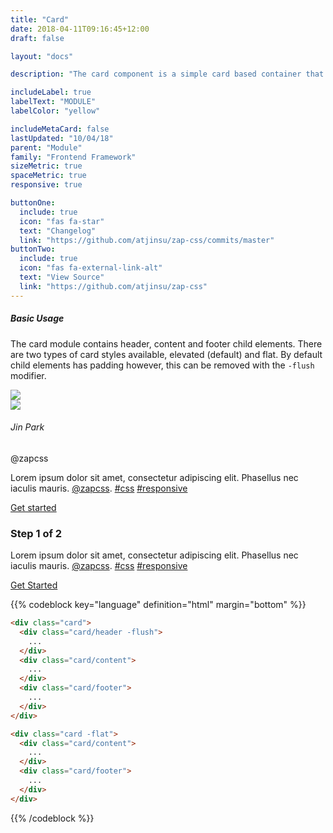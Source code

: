 ```yaml
---
title: "Card"
date: 2018-04-11T09:16:45+12:00
draft: false

layout: "docs"

description: "The card component is a simple card based container that holds various types of information."

includeLabel: true
labelText: "MODULE"
labelColor: "yellow"

includeMetaCard: false
lastUpdated: "10/04/18"
parent: "Module"
family: "Frontend Framework"
sizeMetric: true
spaceMetric: true
responsive: true

buttonOne:
  include: true
  icon: "fas fa-star"
  text: "Changelog"
  link: "https://github.com/atjinsu/zap-css/commits/master"
buttonTwo:
  include: true
  icon: "fas fa-external-link-alt"
  text: "View Source"
  link: "https://github.com/atjinsu/zap-css"
---
```


##### Basic Usage

The card module contains header, content and footer child elements. There are two types of card styles available, elevated (default) and flat. By default child elements has padding however, this can be removed with the `-flush` modifier.

<div class="row grid-columns:1 grid-columns-sm:2 row-gutter:3 margin-bottom:2">
  <div class="column:1">
    <div class="card margin-bottom:2">
      <div class="card/header padding:none">
        <img src="https://i.imgur.com/Ig4qpjc.jpg" class="image">
      </div>
      <div class="card/content u-border-bottom">
        <div class="flex margin-bottom:2">
          <div class="flex/item margin-right:2">
            <span class="image image-shape:round image-size:3 fill:primary">
              <img src="https://pbs.twimg.com/profile_images/803356024690216960/CH3i813s_400x400.jpg">
            </span>
          </div>
          <div class="flex/item">
            <h6 class="font -bold">Jin Park</h6>
            <span class="u-color-default">@zapcss</span>
          </div>
        </div>
        <p>
          Lorem ipsum dolor sit amet, consectetur adipiscing elit. Phasellus nec iaculis mauris. <a href="#">@zapcss</a>. <a href="#">#css</a> <a href="#">#responsive</a>
        </p>
      </div>
      <div class="card/footer align:center fill:blue">
        <a href="#">Get started</a>
      </div>
    </div>
  </div>
  <div class="column:1">
    <div class="border:radius padding:2 fill:background-focus margin-bottom:2">
      <div class="card/content">
        <h3 class="font -body -gap-2 -bold">Step 1 of 2</h3>
        <p>Lorem ipsum dolor sit amet, consectetur adipiscing elit. Phasellus nec iaculis mauris. <a href="#">@zapcss</a>. <a href="#">#css</a> <a href="#">#responsive</a></p>
        <div>
        <a href="#" class="s-button -fluid u-color-white">
          Get Started
        </a>
        </div>
      </div>
    </div>
  </div>
</div>

{{% codeblock key="language" definition="html" margin="bottom" %}}
```html
<div class="card">
  <div class="card/header -flush">
    ...
  </div>
  <div class="card/content">
    ...
  </div>
  <div class="card/footer">
    ...
  </div>
</div>

<div class="card -flat">
  <div class="card/content">
    ...
  </div>
  <div class="card/footer">
    ...
  </div>
</div>
```
{{% /codeblock %}}

